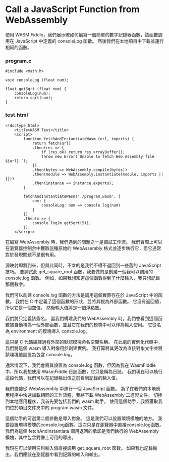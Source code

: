 # Call a JavaScript Function from WebAssembly
使用 WASM Fiddle，我們展示瞭如何編寫一個簡單的數字記錄器函數，該函數調用在 JavaScript 中定義的 consoleLog 函數。 然後我們在本地項目中下載並運行相同的函數。
### program.c
```
#include <math.h>

void consoleLog (float num);

float getSqrt (float num) {
	consoleLog(num);
	return sqrt(num);
}
```
### test.html
```
<!doctype html>
	<title>WASM Test</title>
	<script>
		function fetchAndInstantiateWasm (url, imports) {
			return fetch(url)
			.then(res => {
				if (res.ok) return res.arrayBuffer();
				throw new Error(`Unable to fetch Web Assembly file ${url}.`);
			})
			.then(bytes => WebAssembly.compile(bytes))
			.then(module => WebAssembly.instantiate(module, imports || {}))
			.then(instance => instance.exports);
		}

		fetchAndInstantiateWasm('./program.wasm', {
			env: {
				consoleLog: num => console.log(num)
			}
		})
		.then(m => {
			console.log(m.getSqrt(5));
		});
	</script>
```
在編寫 WebAssembly 時，我們遇到的問題之一是調試工作流。 我們實際上可以在瀏覽器控制台中獲取這種原始的 WebAssembly 格式並逐步執行它，但它通常對於發現問題不是很有用。

源映射即將到來，但與此同時，不幸的是我們不得不退回到一些舊的 JavaScript 技巧。 要調試此 get_square_root 函數，我要做的是創建一個我可以調用的 console.log 函數。 例如，如果我想知道這個函數得到了什麼輸入，我只想記錄那個數字。

我們可以創建 console.log 函數的方法是調用這個實際存在於 JavaScript 中的函數。 我們在 C 中定義了這個函數的形狀，並將其視為外部函數。 它沒有返回值，所以它是一個空值。 然後輸入值將是一個浮點數。

我們將只定義該簽名。 當我們構建我們的 WebAssembly 時，我們會看到這個函數被自動視為一個外部函數，並且它在我們的模塊中可以作為輸入使用。 它從名為 environment 的模塊導入 console.log。

這只是 C 代碼編譯過程外部的默認模塊命名空間名稱。 在此處的實例化代碼中，我們將這個 wasm 導入對像用於創建實例。 我打算將其更改為直接對象文字並將該環境值設置為包含 console.log。

通常情況下，我們會將其設置為 console.log 函數，但因為我在 WasmFiddle 中，所以我想使用 WasmFiddle 日誌函數，它只是稱為日誌。 我們現在可以執行這段代碼，我們可以在記錄輸出值之前看到記錄的輸入值。

我們直接從 WebAssembly 中運行一個 JavaScript 函數。 為了在我們的本地應用程序中快速加載相同的工作流程，我將下載 WebAssembly 二進製文件。 切換到本地應用程序，我首先要包括我們的 wasm 助手。 使用這個助手，我將獲取我們位於項目文件夾中的 program.wasm 文件。

這個助手的可選第二個參數是導入對象。 這是我們可以設置環境模塊的地方。 我要設置環境模塊的console.log函數，這次只是在瀏覽器中直接console.log函數。 我們為這個 fetchAndInstantiate 調用返回的承諾是我們執行的 WebAssembly 模塊，其中包含對像上可用的導出。

我現在可以使用任何輸入值直接調用 get_square_root 函數。 如果我也記錄輸出，我們應該在瀏覽器中看到記錄的輸入和輸出。